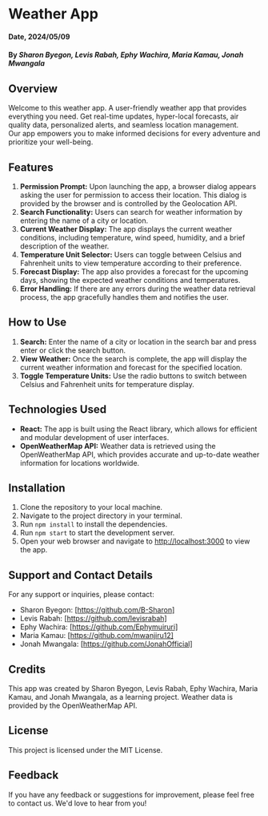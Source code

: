 # Weather App

#### Date, 2024/05/09

#### By *Sharon Byegon, Levis Rabah, Ephy Wachira, Maria Kamau, Jonah Mwangala*

## Overview
Welcome to this weather app. A user-friendly weather app that provides everything you need. Get real-time updates, hyper-local forecasts, air quality data, personalized alerts, and seamless location management. <br>
Our app empowers you to make informed decisions for every adventure and prioritize your well-being.

## Features
1. **Permission Prompt:** Upon launching the app, a browser dialog appears asking the user for permission to access their location. This dialog is provided by the browser and is controlled by the Geolocation API.
2. **Search Functionality:** Users can search for weather information by entering the name of a city or location.
3. **Current Weather Display:** The app displays the current weather conditions, including temperature, wind speed, humidity, and a brief description of the weather.
4. **Temperature Unit Selector:** Users can toggle between Celsius and Fahrenheit units to view temperature according to their preference.
5. **Forecast Display:** The app also provides a forecast for the upcoming days, showing the expected weather conditions and temperatures.
6. **Error Handling:** If there are any errors during the weather data retrieval process, the app gracefully handles them and notifies the user.

## How to Use
1. **Search:** Enter the name of a city or location in the search bar and press enter or click the search button.
2. **View Weather:** Once the search is complete, the app will display the current weather information and forecast for the specified location.
3. **Toggle Temperature Units:** Use the radio buttons to switch between Celsius and Fahrenheit units for temperature display.

## Technologies Used
- **React:** The app is built using the React library, which allows for efficient and modular development of user interfaces.
- **OpenWeatherMap API:** Weather data is retrieved using the OpenWeatherMap API, which provides accurate and up-to-date weather information for locations worldwide.

## Installation
1. Clone the repository to your local machine.
2. Navigate to the project directory in your terminal.
3. Run `npm install` to install the dependencies.
4. Run `npm start` to start the development server.
5. Open your web browser and navigate to [http://localhost:3000](http://localhost:3000) to view the app.

## Support and Contact Details
For any support or inquiries, please contact:
- Sharon Byegon: [https://github.com/B-Sharon]
- Levis Rabah: [https://github.com/levisrabah]
- Ephy Wachira: [https://github.com/Ephymuiruri]
- Maria Kamau: [https://github.com/mwanjiru12]
- Jonah Mwangala: [https://github.com/JonahOfficial]

## Credits
This app was created by Sharon Byegon, Levis Rabah, Ephy Wachira, Maria Kamau, and Jonah Mwangala, as a learning project. Weather data is provided by the OpenWeatherMap API.

## License
This project is licensed under the MIT License.

## Feedback
If you have any feedback or suggestions for improvement, please feel free to contact us. We'd love to hear from you!
